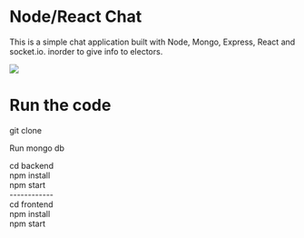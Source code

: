 # Node/React Chat

This is a simple chat application built with Node, Mongo, Express, React and socket.io. inorder to give info to electors.

![](https://raw.githubusercontent.com/hunter-x/chat_bot/master/assets/screenshot.png)

# Run the code
git clone

Run mongo db<br />

cd backend<br />
npm install<br />
npm start<br />
------------<br />
cd frontend<br />
npm install<br />
npm start
